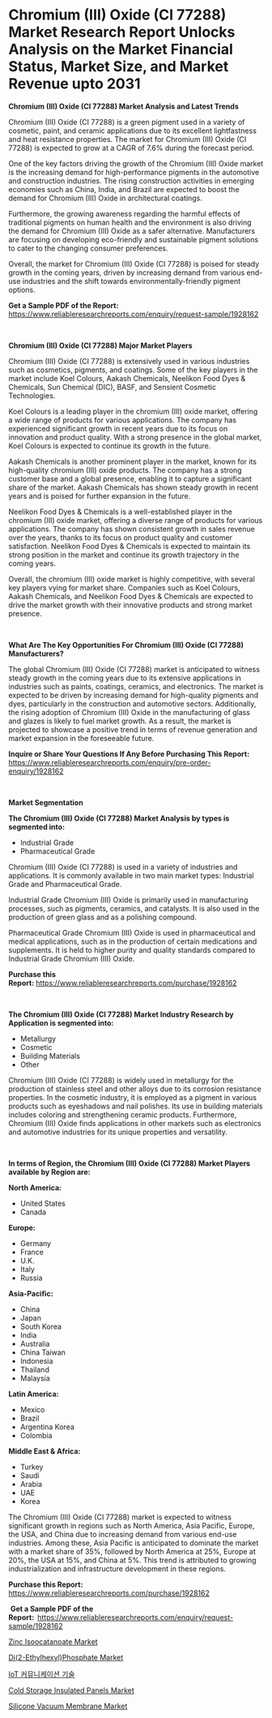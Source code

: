 <p><h1>Chromium (III) Oxide (CI 77288) Market Research Report Unlocks Analysis on the Market Financial Status, Market Size, and Market Revenue upto 2031</h1></p><p><strong>Chromium (III) Oxide (CI 77288) Market Analysis and Latest Trends</strong></p>
<p><p>Chromium (III) Oxide (CI 77288) is a green pigment used in a variety of cosmetic, paint, and ceramic applications due to its excellent lightfastness and heat resistance properties. The market for Chromium (III) Oxide (CI 77288) is expected to grow at a CAGR of 7.6% during the forecast period.</p><p>One of the key factors driving the growth of the Chromium (III) Oxide market is the increasing demand for high-performance pigments in the automotive and construction industries. The rising construction activities in emerging economies such as China, India, and Brazil are expected to boost the demand for Chromium (III) Oxide in architectural coatings.</p><p>Furthermore, the growing awareness regarding the harmful effects of traditional pigments on human health and the environment is also driving the demand for Chromium (III) Oxide as a safer alternative. Manufacturers are focusing on developing eco-friendly and sustainable pigment solutions to cater to the changing consumer preferences.</p><p>Overall, the market for Chromium (III) Oxide (CI 77288) is poised for steady growth in the coming years, driven by increasing demand from various end-use industries and the shift towards environmentally-friendly pigment options.</p></p>
<p><strong>Get a Sample PDF of the Report:&nbsp;</strong> <a href="https://www.reliableresearchreports.com/enquiry/request-sample/1928162">https://www.reliableresearchreports.com/enquiry/request-sample/1928162</a></p>
<p>&nbsp;</p>
<p><strong>Chromium (III) Oxide (CI 77288) Major Market Players</strong></p>
<p><p>Chromium (III) Oxide (CI 77288) is extensively used in various industries such as cosmetics, pigments, and coatings. Some of the key players in the market include Koel Colours, Aakash Chemicals, Neelikon Food Dyes & Chemicals, Sun Chemical (DIC), BASF, and Sensient Cosmetic Technologies.</p><p>Koel Colours is a leading player in the chromium (III) oxide market, offering a wide range of products for various applications. The company has experienced significant growth in recent years due to its focus on innovation and product quality. With a strong presence in the global market, Koel Colours is expected to continue its growth in the future.</p><p>Aakash Chemicals is another prominent player in the market, known for its high-quality chromium (III) oxide products. The company has a strong customer base and a global presence, enabling it to capture a significant share of the market. Aakash Chemicals has shown steady growth in recent years and is poised for further expansion in the future.</p><p>Neelikon Food Dyes & Chemicals is a well-established player in the chromium (III) oxide market, offering a diverse range of products for various applications. The company has shown consistent growth in sales revenue over the years, thanks to its focus on product quality and customer satisfaction. Neelikon Food Dyes & Chemicals is expected to maintain its strong position in the market and continue its growth trajectory in the coming years.</p><p>Overall, the chromium (III) oxide market is highly competitive, with several key players vying for market share. Companies such as Koel Colours, Aakash Chemicals, and Neelikon Food Dyes & Chemicals are expected to drive the market growth with their innovative products and strong market presence.</p></p>
<p>&nbsp;</p>
<p><strong>What Are The Key Opportunities For Chromium (III) Oxide (CI 77288) Manufacturers?</strong></p>
<p><p>The global Chromium (III) Oxide (CI 77288) market is anticipated to witness steady growth in the coming years due to its extensive applications in industries such as paints, coatings, ceramics, and electronics. The market is expected to be driven by increasing demand for high-quality pigments and dyes, particularly in the construction and automotive sectors. Additionally, the rising adoption of Chromium (III) Oxide in the manufacturing of glass and glazes is likely to fuel market growth. As a result, the market is projected to showcase a positive trend in terms of revenue generation and market expansion in the foreseeable future.</p></p>
<p><strong>Inquire or Share Your Questions If Any Before Purchasing This Report:</strong> <a href="https://www.reliableresearchreports.com/enquiry/pre-order-enquiry/1928162">https://www.reliableresearchreports.com/enquiry/pre-order-enquiry/1928162</a></p>
<p>&nbsp;</p>
<p><strong>Market Segmentation</strong></p>
<p><strong>The Chromium (III) Oxide (CI 77288) Market Analysis by types is segmented into:</strong></p>
<p><ul><li>Industrial Grade</li><li>Pharmaceutical Grade</li></ul></p>
<p><p>Chromium (III) Oxide (CI 77288) is used in a variety of industries and applications. It is commonly available in two main market types: Industrial Grade and Pharmaceutical Grade. </p><p>Industrial Grade Chromium (III) Oxide is primarily used in manufacturing processes, such as pigments, ceramics, and catalysts. It is also used in the production of green glass and as a polishing compound. </p><p>Pharmaceutical Grade Chromium (III) Oxide is used in pharmaceutical and medical applications, such as in the production of certain medications and supplements. It is held to higher purity and quality standards compared to Industrial Grade Chromium (III) Oxide.</p></p>
<p><strong>Purchase this Report:&nbsp;</strong><a href="https://www.reliableresearchreports.com/purchase/1928162">https://www.reliableresearchreports.com/purchase/1928162</a></p>
<p>&nbsp;</p>
<p><strong>The Chromium (III) Oxide (CI 77288) Market Industry Research by Application is segmented into:</strong></p>
<p><ul><li>Metallurgy</li><li>Cosmetic</li><li>Building Materials</li><li>Other</li></ul></p>
<p><p>Chromium (III) Oxide (CI 77288) is widely used in metallurgy for the production of stainless steel and other alloys due to its corrosion resistance properties. In the cosmetic industry, it is employed as a pigment in various products such as eyeshadows and nail polishes. Its use in building materials includes coloring and strengthening ceramic products. Furthermore, Chromium (III) Oxide finds applications in other markets such as electronics and automotive industries for its unique properties and versatility.</p></p>
<p>&nbsp;</p>
<p><strong>In terms of Region, the Chromium (III) Oxide (CI 77288) Market Players available by Region are:</strong></p>
<p>
    <p> <strong> North America: </strong>
        <ul>
            <li>United States</li>
            <li>Canada</li>
        </ul>
        </p> 
    <p> <strong> Europe: </strong>
        <ul>
            <li>Germany</li>
            <li>France</li>
            <li>U.K.</li>
            <li>Italy</li>
            <li>Russia</li>
        </ul>
        </p> 
    <p> <strong> Asia-Pacific: </strong>
        <ul>
            <li>China</li>
            <li>Japan</li>
            <li>South Korea</li>
            <li>India</li>
            <li>Australia</li>
            <li>China Taiwan</li>
            <li>Indonesia</li>
            <li>Thailand</li>
            <li>Malaysia</li>
        </ul>
        </p> 
    <p> <strong> Latin America: </strong>
        <ul>
            <li>Mexico</li>
            <li>Brazil</li>
            <li>Argentina Korea</li>
            <li>Colombia</li>
        </ul>
        </p> 
    <p> <strong> Middle East & Africa: </strong>
        <ul>
            <li>Turkey</li>
            <li>Saudi</li>
            <li>Arabia</li>
            <li>UAE</li>
            <li>Korea</li>
        </ul>
    </p>
    </p>
<p><p>The Chromium (III) Oxide (CI 77288) market is expected to witness significant growth in regions such as North America, Asia Pacific, Europe, the USA, and China due to increasing demand from various end-use industries. Among these, Asia Pacific is anticipated to dominate the market with a market share of 35%, followed by North America at 25%, Europe at 20%, the USA at 15%, and China at 5%. This trend is attributed to growing industrialization and infrastructure development in these regions.</p></p>
<p><strong>Purchase this Report: </strong><a href="https://www.reliableresearchreports.com/purchase/1928162">https://www.reliableresearchreports.com/purchase/1928162</a></p>
<p>&nbsp;<strong>Get a Sample PDF of the Report:&nbsp;&nbsp;</strong><a href="https://www.reliableresearchreports.com/enquiry/request-sample/1928162">https://www.reliableresearchreports.com/enquiry/request-sample/1928162</a></p>
<p><strong></strong></p>
<p><p><a href="https://faithful-glue-af3.notion.site/Zinc-Isoocatanoate-Market-Size-Global-Industry-Overview-Market-Segmentation-and-Forecast-2024-to--39e7213ae6684ba58eabe3f51fe0e35e">Zinc Isoocatanoate Market</a></p><p><a href="https://angry-finch-aaf.notion.site/Di-2-Ethylhexyl-Phosphate-Market-Size-Market-Share-and-Global-Market-Analysis-Report-2024-2031-8349b0dff0ee437ab71df1f4784479f7">Di(2-Ethylhexyl)Phosphate Market</a></p><p><a href="https://medium.com/@marquezpenistero05eud5zjn/iot-%ED%86%B5%EC%8B%A0-%EA%B8%B0%EC%88%A0-%EC%8B%9C%EC%9E%A5-%EA%B2%BD%EC%9F%81-%EB%B6%84%EC%84%9D-%EC%8B%9C%EC%9E%A5-%EB%8F%99%ED%96%A5-%EB%B0%8F-2031%EB%85%84%EA%B9%8C%EC%A7%80-%EC%98%88%EC%B8%A1-5a09f89bea47">IoT 커뮤니케이션 기술</a></p><p><a href="https://view.publitas.com/reportprime-1/insights-into-cold-storage-insulated-panels-market-size-analysing-market-share-trends-and-growth-from-2024-to-2031/">Cold Storage Insulated Panels Market</a></p><p><a href="https://view.publitas.com/reportprime-1/silicone-vacuum-membrane-market-size-market-trends-and-growth-outlook-forecasted-for-period-from-2024-to-2031/">Silicone Vacuum Membrane Market</a></p></p>